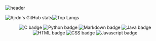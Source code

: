 ![header](https://capsule-render.vercel.app/api?type=waving&color=2fe2fa&height=300&section=header&text=Welcome%20To%20My%20GitHub!&fontSize=70&animation=twinkling&fontColor=ffffff&fontAlignY=43)

![Ajrdn's GitHub stats](https://github-readme-stats.vercel.app/api?username=Ajrdn&show_icons=true&theme=radical)![Top Langs](https://github-readme-stats.vercel.app/api/top-langs/?username=Ajrdn&layout=compact&theme=monokai)

<div align="center">
  
  ![C badge](https://img.shields.io/badge/C-cbffbe?style=flat&logo=C&logoColor=f5f103)
  ![Python badge](https://img.shields.io/badge/Python-fbffaf?style=flat&logo=Python&logoColor=51a2ff)
  ![Markdown badge](https://img.shields.io/badge/Markdown-ffffff?style=flat&logo=Markdown&logoColor=000000)
  ![Java badge](https://img.shields.io/badge/Java-3D80DE?style=flat&logo=Java&logoColor=DE3D3D)
  ![HTML badge](https://img.shields.io/badge/HTML-61a8ff?style=flat&logo=Java&logoColor=ff0000)
  ![CSS badge](https://img.shields.io/badge/CSS-61a8ff?style=flat&logo=Java&logoColor=ff0000)
  ![Javascript badge](https://img.shields.io/badge/Javascript-61a8ff?style=flat&logo=Java&logoColor=ff0000)
<div>

